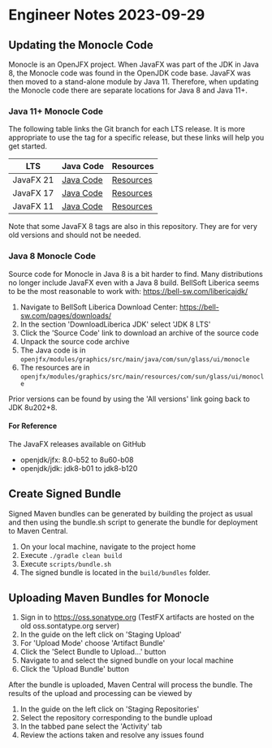 # Engineer Notes 2023-09-29

## Updating the Monocle Code
Monocle is an OpenJFX project. When JavaFX was part of the JDK in Java 8,
the Monocle code was found in the OpenJDK code base. JavaFX was then moved to a 
stand-alone module by Java 11. Therefore, when updating the Monocle code there are
separate locations for Java 8 and Java 11+.

### Java 11+ Monocle Code

The following table links the Git branch for each LTS release. It is more 
appropriate to use the tag for a specific release, but these links will help 
you get started.

| LTS       | Java Code                                                                                                             | Resources                                                                                                                  |
|-----------|-----------------------------------------------------------------------------------------------------------------------|----------------------------------------------------------------------------------------------------------------------------|
| JavaFX 21 | [Java Code](https://github.com/openjdk/jfx/tree/jfx21/modules/javafx.graphics/src/main/java/com/sun/glass/ui/monocle) | [Resources](https://github.com/openjdk/jfx/tree/jfx21/modules/javafx.graphics/src/main/resources/com/sun/glass/ui/monocle) |
| JavaFX 17 | [Java Code](https://github.com/openjdk/jfx/tree/jfx17/modules/javafx.graphics/src/main/java/com/sun/glass/ui/monocle) | [Resources](https://github.com/openjdk/jfx/tree/jfx17/modules/javafx.graphics/src/main/resources/com/sun/glass/ui/monocle) |
| JavaFX 11 | [Java Code](https://github.com/openjdk/jfx/tree/jfx11/modules/javafx.graphics/src/main/java/com/sun/glass/ui/monocle) | [Resources](https://github.com/openjdk/jfx/tree/jfx11/modules/javafx.graphics/src/main/resources/com/sun/glass/ui/monocle) |

Note that some JavaFX 8 tags are also in this repository. They are for very old 
versions and should not be needed.

### Java 8 Monocle Code

Source code for Monocle in Java 8 is a bit harder to find. Many distributions 
no longer include JavaFX even with a Java 8 build. BellSoft Liberica seems to 
be the most reasonable to work with: https://bell-sw.com/libericajdk/

1. Navigate to BellSoft Liberica Download Center: https://bell-sw.com/pages/downloads/
2. In the section 'DownloadLiberica JDK' select 'JDK 8 LTS'
3. Click the 'Source Code' link to download an archive of the source code
4. Unpack the source code archive
5. The Java code is in `openjfx/modules/graphics/src/main/java/com/sun/glass/ui/monocle`
6. The resources are in `openjfx/modules/graphics/src/main/resources/com/sun/glass/ui/monocle`

Prior versions can be found by using the 'All versions' link going back to JDK 8u202+8.

#### For Reference
The JavaFX releases available on GitHub
- openjdk/jfx: 8.0-b52 to 8u60-b08
- openjdk/jdk: jdk8-b01 to jdk8-b120


## Create Signed Bundle
Signed Maven bundles can be generated by building the project as usual and then
using the bundle.sh script to generate the bundle for deployment to Maven
Central.
1. On your local machine, navigate to the project home
2. Execute `./gradle clean build`
3. Execute `scripts/bundle.sh`
4. The signed bundle is located in the `build/bundles` folder.

## Uploading Maven Bundles for Monocle
1. Sign in to https://oss.sonatype.org (TestFX artifacts are hosted on the old oss.sontatype.org server)
2. In the guide on the left click on 'Staging Upload'
3. For 'Upload Mode' choose 'Artifact Bundle'
4. Click the 'Select Bundle to Upload...' button
5. Navigate to and select the signed bundle on your local machine
6. Click the 'Upload Bundle' button

After the bundle is uploaded, Maven Central will process the bundle. The results of the upload and processing can be viewed by
1. In the guide on the left click on 'Staging Repositories'
2. Select the repository corresponding to the bundle upload
3. In the tabbed pane select the 'Activity' tab
4. Review the actions taken and resolve any issues found
